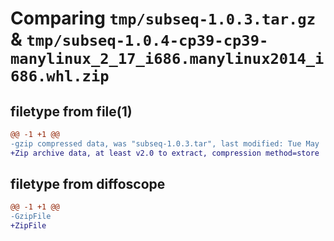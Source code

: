 # Comparing `tmp/subseq-1.0.3.tar.gz` & `tmp/subseq-1.0.4-cp39-cp39-manylinux_2_17_i686.manylinux2014_i686.whl.zip`

## filetype from file(1)

```diff
@@ -1 +1 @@
-gzip compressed data, was "subseq-1.0.3.tar", last modified: Tue May  3 14:03:16 2022, max compression
+Zip archive data, at least v2.0 to extract, compression method=store
```

## filetype from diffoscope

```diff
@@ -1 +1 @@
-GzipFile
+ZipFile
```

